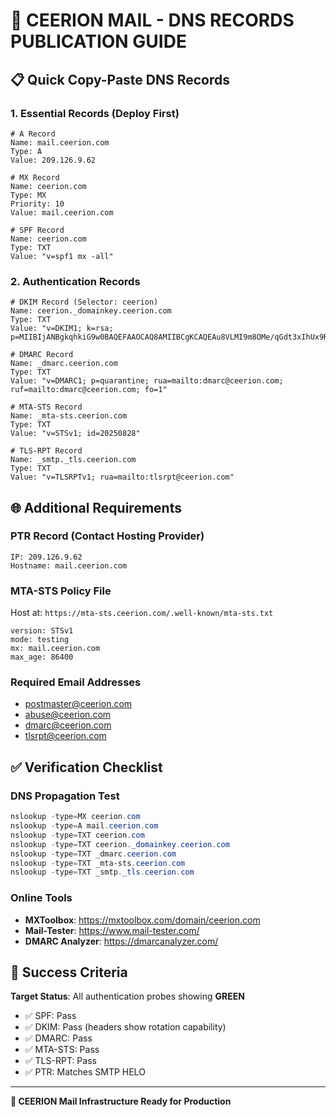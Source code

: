 # 🚀 CEERION MAIL - DNS RECORDS PUBLICATION GUIDE

## 📋 Quick Copy-Paste DNS Records

### 1. Essential Records (Deploy First)

```
# A Record
Name: mail.ceerion.com
Type: A
Value: 209.126.9.62

# MX Record
Name: ceerion.com
Type: MX
Priority: 10
Value: mail.ceerion.com

# SPF Record
Name: ceerion.com
Type: TXT
Value: "v=spf1 mx -all"
```

### 2. Authentication Records

```
# DKIM Record (Selector: ceerion)
Name: ceerion._domainkey.ceerion.com
Type: TXT
Value: "v=DKIM1; k=rsa; p=MIIBIjANBgkqhkiG9w0BAQEFAAOCAQ8AMIIBCgKCAQEAu8VLMI9m8OMe/qGdt3xIhUx9RcwYGhpbhlNC8gFYf92fMhvq0aubCeo7/ACHElY5Ilbvkh0ybz0sTN4rBd51yXFdR+K4AzqzBuNXM8Z4E0xHhhpeTXO7xHfxYSPa1MDPvw0Nblan9QqVBLjz9sk6Xf9Jhg0vTGzfX+goaZmk1NyXIJky0E83+2DNE4qZtnkSR8tjCG5+y2tJdlDzPpijE476ztvUDc9Wunxmb0ibhTn1S/cQxBerNRxk8seeTbUD9UFXqP3tZXqsjw5ndJ5e5xRUcxcXcU1f77ni9DPdLE3kIj8LeXfPSUAc3isN5G/6KIafo5x7mum0bZednRgNvQIDAQAB"

# DMARC Record
Name: _dmarc.ceerion.com
Type: TXT
Value: "v=DMARC1; p=quarantine; rua=mailto:dmarc@ceerion.com; ruf=mailto:dmarc@ceerion.com; fo=1"

# MTA-STS Record
Name: _mta-sts.ceerion.com
Type: TXT
Value: "v=STSv1; id=20250828"

# TLS-RPT Record
Name: _smtp._tls.ceerion.com
Type: TXT
Value: "v=TLSRPTv1; rua=mailto:tlsrpt@ceerion.com"
```

## 🌐 Additional Requirements

### PTR Record (Contact Hosting Provider)

```
IP: 209.126.9.62
Hostname: mail.ceerion.com
```

### MTA-STS Policy File

Host at: `https://mta-sts.ceerion.com/.well-known/mta-sts.txt`

```
version: STSv1
mode: testing
mx: mail.ceerion.com
max_age: 86400
```

### Required Email Addresses

- postmaster@ceerion.com
- abuse@ceerion.com
- dmarc@ceerion.com
- tlsrpt@ceerion.com

## ✅ Verification Checklist

### DNS Propagation Test

```powershell
nslookup -type=MX ceerion.com
nslookup -type=A mail.ceerion.com
nslookup -type=TXT ceerion.com
nslookup -type=TXT ceerion._domainkey.ceerion.com
nslookup -type=TXT _dmarc.ceerion.com
nslookup -type=TXT _mta-sts.ceerion.com
nslookup -type=TXT _smtp._tls.ceerion.com
```

### Online Tools

- **MXToolbox**: https://mxtoolbox.com/domain/ceerion.com
- **Mail-Tester**: https://www.mail-tester.com/
- **DMARC Analyzer**: https://dmarcanalyzer.com/

## 🎯 Success Criteria

**Target Status**: All authentication probes showing **GREEN**

- ✅ SPF: Pass
- ✅ DKIM: Pass (headers show rotation capability)
- ✅ DMARC: Pass
- ✅ MTA-STS: Pass
- ✅ TLS-RPT: Pass
- ✅ PTR: Matches SMTP HELO

---

**📧 CEERION Mail Infrastructure Ready for Production**
